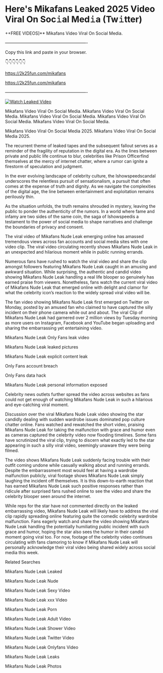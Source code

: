 # Here's Mikafans Leaked 2025 Video Viral On Soc𝚒al Med𝚒a (Tw𝚒tter)

++FREE VIDEOS]** Mikafans Video Viral On Social Media.

———————————————————-

Copy this link and paste in your browser.

👇👇👇👇👇👇

https://2k25fun.com/mikafans

https://2k25fun.com/mikafans

———————————————————-

[![Watch Leaked Video](https://miro.medium.com/v2/resize:fit:828/format:webp/1*cilzJN44JGOrTw9NJCrNHA.gif "Watch Leaked Video")](https://2k25fun.com/mikafans)

Mikafans Video Viral On Social Media. Mikafans Video Viral On Social Media. Mikafans Video Viral On Social Media. Mikafans Video Viral On Social Media. Mikafans Video Viral On Social Media.

Mikafans Video Viral On Social Media 2025. Mikafans Video Viral On Social Media 2025.

The recurrent theme of leaked tapes and the subsequent fallout serves as a reminder of the fragility of reputation in the digital era. As the lines between private and public life continue to blur, celebrities like Prison Officerfind themselves at the mercy of internet chatter, where a rumor can ignite a firestorm of speculation and judgment.

In the ever evolving landscape of celebrity culture, the Ishowspeedscandal underscores the relentless pursuit of sensationalism, a pursuit that often comes at the expense of truth and dignity. As we navigate the complexities of the digital age, the line between entertainment and exploitation remains perilously thin.

As the situation unfolds, the truth remains shrouded in mystery, leaving the public to ponder the authenticity of the rumors. In a world where fame and infamy are two sides of the same coin, the saga of Ishowspeedis a testament to the power of social media to shape narratives and challenge the boundaries of privacy and consent.

The viral video of Mikafans Nude Leak emerging online has amassed tremendous views across fan accounts and social media sites with one video clip. The viral video circulating recently shows Mikafans Nude Leak in an unexpected and hilarious moment while in public running errands.

Numerous fans have rushed to watch the viral video and share the clip amongst followers featuring Mikafans Nude Leak caught in an amusing and awkward situation. While surprising, the authentic and candid video showing Mikafans Nude Leak handling a real life blooper so genuinely has earned praise from viewers. Nonetheless, fans watch the current viral video of Mikafans Nude Leak that emerged online with delight and clamor for what the celebrity icon’s reaction to the widely spread viral video will be.

The fan video showing Mikafans Nude Leak first emerged on Twitter on Monday, posted by an amused fan who claimed to have captured the silly incident on their phone camera while out and about. The viral Clip of Mikafans Nude Leak had garnered over 2 million views by Tuesday morning as more users on Instagram, Facebook and YouTube began uploading and sharing the embarrassing yet entertaining video.

Mikafans Nude Leak Only Fans leak video

Mikafans Nude Leak leaked pictures

Mikafans Nude Leak explicit content leak

Only Fans account breach

Only Fans data hack

Mikafans Nude Leak personal information exposed

Celebrity news outlets further spread the video across websites as fans could not get enough of watching Mikafans Nude Leak in such a hilarious and eye-catching viral moment.

Discussion over the viral Mikafans Nude Leak video showing the star candidly dealing with sudden wardrobe issues dominated pop culture chatter online. Fans watched and rewatched the short video, praising Mikafans Nude Leak for taking the malfunction with grace and humor even as cameras captured the celebrity video now flooding timelines. Some fans have scrutinized the viral clip, trying to discern what exactly led to the star appearing in such a silly viral video, seemingly unaware they were being filmed.

The video shows Mikafans Nude Leak suddenly facing trouble with their outfit coming undone while casually walking about and running errands. Despite the embarrassment most would feel at having a wardrobe malfunction publicly, viral footage shows Mikafans Nude Leak simply laughing the incident off themselves. It is this down-to-earth reaction that has earned Mikafans Nude Leak such positive responses rather than ridicule after surprised fans rushed online to see the video and share the celebrity blooper seen around the internet.

While reps for the star have not commented directly on the leaked embarrassing video, Mikafans Nude Leak will likely have to address the viral clip rapidly spreading online featuring quite the comedic celebrity wardrobe malfunction. Fans eagerly watch and share the video showing Mikafans Nude Leak handling the potentially humiliating public incident with such grace and humor, hoping the star also sees the humor in their candid moment going viral too. For now, footage of the celebrity video continues circulating with fans clamoring to know if Mikafans Nude Leak will personally acknowledge their viral video being shared widely across social media this week.

Related Searches

Mikafans Nude Leak Leaked

Mikafans Nude Leak Nude

Mikafans Nude Leak Sexy Video

Mikafans Nude Leak xxx Video

Mikafans Nude Leak Porn

Mikafans Nude Leak Adult Video

Mikafans Nude Leak Shower Video

Mikafans Nude Leak Twitter Video

Mikafans Nude Leak Onlyfans Video

Mikafans Nude Leak Leaks

Mikafans Nude Leak Photos